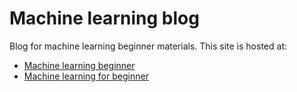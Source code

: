 # Machine learning blog

Blog for machine learning beginner materials.
This site is hosted at:

- [Machine learning beginner](http://machinelearningbeginner.com/#/)
- [Machine learning for beginner](http://machinelearningforbeginner.com/#/)
